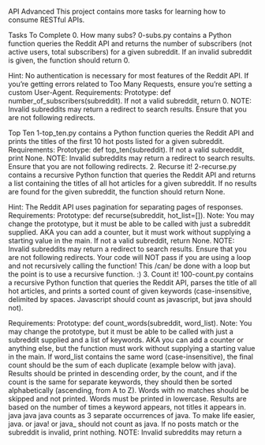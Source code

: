 API Advanced This project contains more tasks for learning how to consume RESTful APIs.

Tasks To Complete 0. How many subs? 0-subs.py contains a Python function queries the Reddit API and returns the number of subscribers (not active users, total subscribers) for a given subreddit. If an invalid subreddit is given, the function should return 0.

Hint: No authentication is necessary for most features of the Reddit API. If you’re getting errors related to Too Many Requests, ensure you’re setting a custom User-Agent. Requirements: Prototype: def number_of_subscribers(subreddit). If not a valid subreddit, return 0. NOTE: Invalid subreddits may return a redirect to search results. Ensure that you are not following redirects.

Top Ten 1-top_ten.py contains a Python function queries the Reddit API and prints the titles of the first 10 hot posts listed for a given subreddit.
Requirements: Prototype: def top_ten(subreddit). If not a valid subreddit, print None. NOTE: Invalid subreddits may return a redirect to search results. Ensure that you are not following redirects. 2. Recurse it! 2-recurse.py contains a recursive Python function that queries the Reddit API and returns a list containing the titles of all hot articles for a given subreddit. If no results are found for the given subreddit, the function should return None.

Hint: The Reddit API uses pagination for separating pages of responses. Requirements: Prototype: def recurse(subreddit, hot_list=[]). Note: You may change the prototype, but it must be able to be called with just a subreddit supplied. AKA you can add a counter, but it must work without supplying a starting value in the main. If not a valid subreddit, return None. NOTE: Invalid subreddits may return a redirect to search results. Ensure that you are not following redirects. Your code will NOT pass if you are using a loop and not recursively calling the function! This /can/ be done with a loop but the point is to use a recursive function. :) 3. Count it! 100-count.py contains a recursive Python function that queries the Reddit API, parses the title of all hot articles, and prints a sorted count of given keywords (case-insensitive, delimited by spaces. Javascript should count as javascript, but java should not).

Requirements: Prototype: def count_words(subreddit, word_list). Note: You may change the prototype, but it must be able to be called with just a subreddit supplied and a list of keywords. AKA you can add a counter or anything else, but the function must work without supplying a starting value in the main. If word_list contains the same word (case-insensitive), the final count should be the sum of each duplicate (example below with java). Results should be printed in descending order, by the count, and if the count is the same for separate keywords, they should then be sorted alphabetically (ascending, from A to Z). Words with no matches should be skipped and not printed. Words must be printed in lowercase. Results are based on the number of times a keyword appears, not titles it appears in. java java java counts as 3 separate occurrences of java. To make life easier, java. or java! or java_ should not count as java. If no posts match or the subreddit is invalid, print nothing. NOTE: Invalid subreddits may return a 
